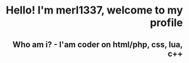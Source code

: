 <html>
  <head>
  </head>
  <body>
    <style>
      .align-right{
      text-align: right;
      align-items: end;
      float: right;
      }
    </style>
    <div class="align-right">
    <h1>Hello! I'm merl1337, welcome to my profile</h1>
    <h2>Who am i? - I'am coder on html/php, css, lua, c++</h2>
    </div>
  </body>
  </html>
  
